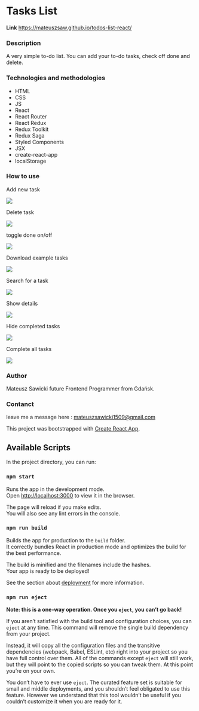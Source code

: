 # Tasks List
**Link**  https://mateuszsaw.github.io/todos-list-react/

### Description
A very simple to-do list. You can add your to-do tasks, check off done and delete.
### Technologies and methodologies
- HTML
- CSS
- JS
- React
- React Router
- React Redux
- Redux Toolkit
- Redux Saga
- Styled Components
- JSX
- create-react-app
- localStorage

### How to use

Add new task

![](readme/add-new-task.gif)

Delete task

![](readme/delete-task.gif)

toggle done on/off

![](readme/toggle-task-done.gif)

Download example tasks

![](readme/download-example-task.gif)

Search for a task

![](readme/search.gif)

Show details

![](readme/show-details.gif)

Hide completed tasks

![](readme/hide-done.gif)

Complete all tasks

![](readme/done-all.gif)

### Author
Mateusz Sawicki future Frontend Programmer from Gdańsk.

### Contanct
leave me a message here : mateuszsawicki1509@gmail.com

This project was bootstrapped with [Create React App](https://github.com/facebook/create-react-app).

## Available Scripts

In the project directory, you can run:

### `npm start`

Runs the app in the development mode.\
Open [http://localhost:3000](http://localhost:3000) to view it in the browser.

The page will reload if you make edits.\
You will also see any lint errors in the console.

### `npm run build`

Builds the app for production to the `build` folder.\
It correctly bundles React in production mode and optimizes the build for the best performance.

The build is minified and the filenames include the hashes.\
Your app is ready to be deployed!

See the section about [deployment](https://facebook.github.io/create-react-app/docs/deployment) for more information.

### `npm run eject`

**Note: this is a one-way operation. Once you `eject`, you can’t go back!**

If you aren’t satisfied with the build tool and configuration choices, you can `eject` at any time. This command will remove the single build dependency from your project.

Instead, it will copy all the configuration files and the transitive dependencies (webpack, Babel, ESLint, etc) right into your project so you have full control over them. All of the commands except `eject` will still work, but they will point to the copied scripts so you can tweak them. At this point you’re on your own.

You don’t have to ever use `eject`. The curated feature set is suitable for small and middle deployments, and you shouldn’t feel obligated to use this feature. However we understand that this tool wouldn’t be useful if you couldn’t customize it when you are ready for it.
